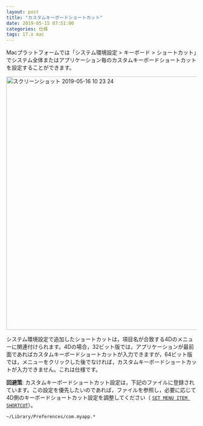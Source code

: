 ```yaml
---
layout: post
title: "カスタムキーボードショートカット"
date: 2019-05-15 07:51:00
categories: 仕様
tags: 17.x mac  
---
```


Macプラットフォームでは「システム環境設定 > キーボード > ショートカット」でシステム全体またはアプリケーション毎のカスタムキーボードショートカットを設定することができます。

<img width="668" alt="スクリーンショット 2019-05-16 10 23 24" src="https://user-images.githubusercontent.com/10509075/57819756-bf66ee00-77c4-11e9-89c1-58b3514015e4.png">

システム環境設定で追加したショートカットは，項目名が合致する4Dのメニューに関連付けられます。4Dの場合，32ビット版では，アプリケーションが最前面であればカスタムキーボードショートカットが入力できますが，64ビット版では，メニューをクリックした後でなければ，カスタムキーボードショートカットが入力できません。これは仕様です。

**回避策**: カスタムキーボードショートカット設定は，下記のファイルに登録されています。この設定を優先したいのであれば，ファイルを参照し，必要に応じて4D側のキーボードショートカット設定を調整してください（<i class="fa fa-external-link" aria-hidden="true"></i> [``SET MENU ITEM SHORTCUT``](https://doc.4d.com/4Dv17/4D/17.1/SET-MENU-ITEM-SHORTCUT.301-4179304.ja.html)）。

```
~/Library/Preferences/com.myapp.*
```
